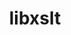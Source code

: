 ---
title: "libxslt"
layout: cache
category: package
meta: {"versions": ["1.1.33"], "compilers": ["gcc@8.3.1", "gcc@7.5.0", "gcc@9.3.0"]}
spec_files: 
 - "libxslt@1.1.33%gcc@7.5.0+crypto~python arch=linux-ubuntu18.04-x86_64 ^libgcrypt@1.9.3%gcc@7.5.0 arch=linux-ubuntu18.04-x86_64 ^libgpg-error@1.42%gcc@7.5.0 arch=linux-ubuntu18.04-x86_64 ^libiconv@1.16%gcc@7.5.0 arch=linux-ubuntu18.04-x86_64 ^libxml2@2.9.10%gcc@7.5.0~python arch=linux-ubuntu18.04-x86_64 ^xz@5.2.5%gcc@7.5.0+pic libs=shared,static arch=linux-ubuntu18.04-x86_64 ^zlib@1.2.11%gcc@7.5.0+optimize+pic+shared arch=linux-ubuntu18.04-x86_64": spec-0.json
 - "libxslt@1.1.33%gcc@9.3.0+crypto~python arch=linux-ubuntu20.04-x86_64 ^libgcrypt@1.9.3%gcc@9.3.0 arch=linux-ubuntu20.04-x86_64 ^libgpg-error@1.42%gcc@9.3.0 arch=linux-ubuntu20.04-x86_64 ^libiconv@1.16%gcc@9.3.0 arch=linux-ubuntu20.04-x86_64 ^libxml2@2.9.10%gcc@9.3.0~python arch=linux-ubuntu20.04-x86_64 ^xz@5.2.5%gcc@9.3.0+pic libs=shared,static arch=linux-ubuntu20.04-x86_64 ^zlib@1.2.11%gcc@9.3.0+optimize+pic+shared arch=linux-ubuntu20.04-x86_64": spec-1.json
 - "libxslt@1.1.33%gcc@9.3.0+crypto~python arch=linux-rhel7-x86_64 ^libgcrypt@1.9.3%gcc@9.3.0 arch=linux-rhel7-x86_64 ^libgpg-error@1.42%gcc@9.3.0 arch=linux-rhel7-x86_64 ^libiconv@1.16%gcc@9.3.0 arch=linux-rhel7-x86_64 ^libxml2@2.9.10%gcc@9.3.0~python arch=linux-rhel7-x86_64 ^xz@5.2.5%gcc@9.3.0+pic libs=shared,static arch=linux-rhel7-x86_64 ^zlib@1.2.11%gcc@9.3.0+optimize+pic+shared arch=linux-rhel7-x86_64": spec-2.json
 - "libxslt@1.1.33%gcc@8.3.1+crypto~python arch=linux-rhel8-x86_64 ^libgcrypt@1.9.3%gcc@8.3.1 arch=linux-rhel8-x86_64 ^libgpg-error@1.42%gcc@8.3.1 arch=linux-rhel8-x86_64 ^libiconv@1.16%gcc@8.3.1 arch=linux-rhel8-x86_64 ^libxml2@2.9.10%gcc@8.3.1~python arch=linux-rhel8-x86_64 ^xz@5.2.5%gcc@8.3.1+pic libs=shared,static arch=linux-rhel8-x86_64 ^zlib@1.2.11%gcc@8.3.1+optimize+pic+shared arch=linux-rhel8-x86_64": spec-3.json

---